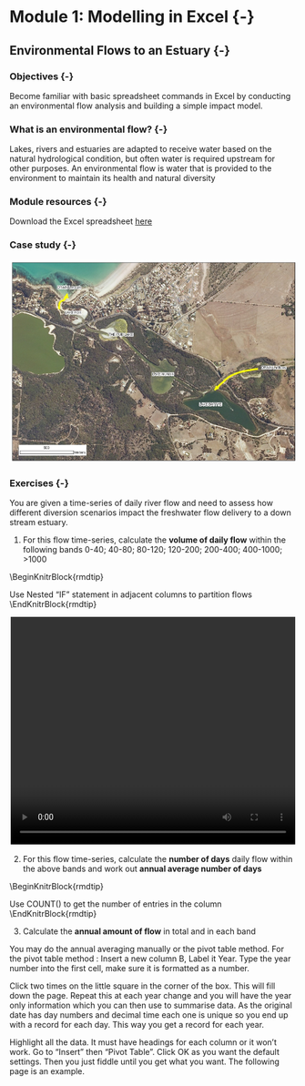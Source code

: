 # Module 1: Modelling in Excel {-}

## Environmental Flows to an Estuary {-}

### Objectives {-}

Become familiar with basic spreadsheet commands in Excel by conducting an environmental flow analysis and building a simple impact model.

### What is an environmental flow? {-}

Lakes, rivers and estuaries are adapted to receive water based on the natural hydrological condition, but often water is required upstream for other purposes. An environmental flow is water that is provided to the environment to maintain its health and natural diversity

### Module resources {-}

Download the Excel spreadsheet [here](./resources/module1/WEEK01_EnvFlowData.xls)

### Case study {-}

<center>

![Figure 1:](images/02-module1/picture1.png)

</center>

### Exercises {-}

You are given a time-series of daily river flow and need to assess how different diversion scenarios impact the freshwater flow delivery to a down stream estuary.

1. For this flow time-series, calculate the **volume of daily flow** within the following bands
0-40; 40-80; 80-120; 120-200; 200-400; 400-1000; >1000

\BeginKnitrBlock{rmdtip}<div class="rmdtip">Use Nested “IF” statement in adjacent columns to partition flows</div>\EndKnitrBlock{rmdtip}

<center>
<video width="500" height="400" controls>
  <source src="images/02-module1/video1.mp4" type="video/mp4">
</video>
</center>


2. For this flow time-series, calculate the **number of days** daily flow within the above bands and work out **annual average number of days**

\BeginKnitrBlock{rmdtip}<div class="rmdtip">Use COUNT() to get the number of entries in the column</div>\EndKnitrBlock{rmdtip}

3. Calculate the **annual amount of flow** in total and in each band

You may do the annual averaging manually or the pivot table method. For the pivot table method : Insert a new column B, Label it Year.
Type the year number into the first cell, make sure it is formatted as a number.

Click two times on the little square in the corner of the box.  This will fill down the page.
Repeat this at each year change and you will have the year only information which you can then use to summarise data.  As the original date has day numbers and decimal time each one is unique so you end up with a record for each day.  This way you get a record for each year.

Highlight all the data.  It must have headings for each column or it won’t work.
Go to “Insert” then “Pivot Table”. Click OK as you want the default settings.
Then you just fiddle until you get what you want.  The following page is an example.

